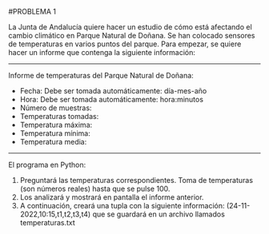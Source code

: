 #PROBLEMA 1

La Junta de Andalucía quiere hacer un estudio de cómo está afectando el cambio climático en Parque Natural de Doñana. 
Se han colocado sensores de temperaturas en varios puntos del parque.
Para empezar, se quiere hacer un informe que contenga la siguiente información:
__________________________________________________________
Informe de temperaturas del Parque Natural de Doñana:
- Fecha: Debe ser tomada automáticamente: día-mes-año
- Hora: Debe ser tomada automáticamente: hora:minutos
- Número de muestras:
- Temperaturas tomadas:
- Temperatura máxima:
- Temperatura mínima:
- Temperatura media:
__________________________________________________________
El programa en Python:
1. Preguntará las temperaturas correspondientes.
Toma de temperaturas (son números reales) hasta que se pulse 100.
2. Los analizará y mostrará en pantalla el informe anterior.
3. A continuación, creará una tupla con la siguiente información:
(24-11-2022,10:15,t1,t2,t3,t4) que se guardará en un archivo llamados temperaturas.txt
